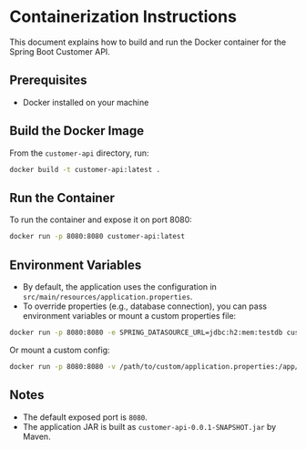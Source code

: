 # Containerization Instructions

This document explains how to build and run the Docker container for the Spring Boot Customer API.

## Prerequisites
- Docker installed on your machine

## Build the Docker Image
From the `customer-api` directory, run:

```sh
docker build -t customer-api:latest .
```

## Run the Container
To run the container and expose it on port 8080:

```sh
docker run -p 8080:8080 customer-api:latest
```

## Environment Variables
- By default, the application uses the configuration in `src/main/resources/application.properties`.
- To override properties (e.g., database connection), you can pass environment variables or mount a custom properties file:

```sh
docker run -p 8080:8080 -e SPRING_DATASOURCE_URL=jdbc:h2:mem:testdb customer-api:latest
```

Or mount a custom config:

```sh
docker run -p 8080:8080 -v /path/to/custom/application.properties:/app/application.properties customer-api:latest
```

## Notes
- The default exposed port is `8080`.
- The application JAR is built as `customer-api-0.0.1-SNAPSHOT.jar` by Maven. 